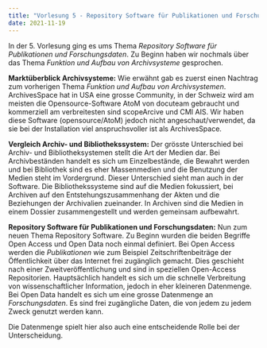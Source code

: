 ```yaml
---
title: "Vorlesung 5 - Repository Software für Publikationen und Forschungsdaten"
date: 2021-11-19
---
```


In der 5. Vorlesung ging es ums Thema *Repository Software für Publikationen und Forschungsdaten*. Zu Beginn haben wir nochmals über das Thema *Funktion und Aufbau von Archivsysteme* gesprochen.

**Marktüberblick Archivsysteme:** Wie erwähnt gab es zuerst einen Nachtrag zum vorherigen Thema *Funktion und Aufbau von Archivsystemen*. ArchivesSpace hat in USA eine grosse Community, in der Schweiz wird am meisten die Opensource-Software AtoM von docuteam gebraucht und kommerziell am verbreitesten sind scopeArcive und CMI AIS. Wir haben diese Software (opensource/AtoM) jedoch nicht angeschaut/verwendet, da sie bei der Installation viel anspruchsvoller ist als ArchivesSpace.

**Vergleich Archiv- und Bibliothekssystem:** Der grösste Unterschied bei Archiv- und Bibliotheksystemen stellt die Art der Medien dar. Bei Archivbeständen handelt es sich um Einzelbestände, die Bewahrt werden und bei Bibliothek sind es eher Massenmedien und die Benutzung der Medien steht im Vordergrund. Dieser Unterschied sieht man auch in der Software. Die Bibliothekssysteme sind auf die Medien fokussiert, bei Archiven auf den Entstehungszusammenhang der Akten und die Beziehungen der Archivalien zueinander. In Archiven sind die Medien in einem Dossier zusammengestellt und werden gemeinsam aufbewahrt.

**Repository Software für Publikationen und Forschungsdaten:** Nun zum neuen Thema Repository Software. Zu Beginn wurden die beiden Begriffe Open Access und Open Data noch einmal definiert. Bei Open Access werden die *Publikationen* wie zum Beispiel Zeitschriftenbeiträge der Öffentlichkeit über das Internet frei zugänglich gemacht. Dies geschieht nach einer Zweitveröffentlichung und sind in speziellen Open-Access Repositorien. Hauptsächlich handelt es sich um die schnelle Verbreitung von wissenschaftlicher Information, jedoch in eher kleineren Datenmenge. Bei Open Data handelt es sich um eine grosse Datenmenge an *Forschungsdaten*. Es sind frei zugängliche Daten, die von jedem zu jedem Zweck genutzt werden kann. 

Die Datenmenge spielt hier also auch eine entscheidende Rolle bei der Unterscheidung.

